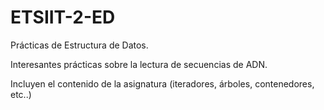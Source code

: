 # ETSIIT-2-ED
Prácticas de Estructura de Datos. 

Interesantes prácticas sobre la lectura de secuencias de ADN. 

Incluyen el contenido de la asignatura (iteradores, árboles, contenedores, etc..)
